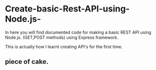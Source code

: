 # Create-basic-Rest-API-using-Node.js-
In here you will find documented code for making a basic REST API using Node.js. (GET,POST methods) using Express framework.


This is actually how I learnt creating API's for the first time.
## piece of cake.
